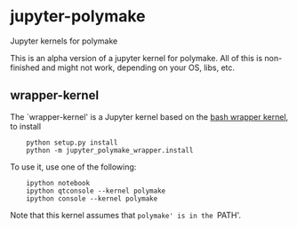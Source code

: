 # jupyter-polymake
Jupyter kernels for polymake 

This is an alpha version of a jupyter kernel for polymake. All of this is non-finished and might not work,
depending on your OS, libs, etc.

## wrapper-kernel

The `wrapper-kernel' is a Jupyter kernel based on the [bash wrapper kernel](https://github.com/takluyver/bash_kernel),
to install

```shell
    python setup.py install
    python -m jupyter_polymake_wrapper.install
```

To use it, use one of the following:

```shell
    ipython notebook
    ipython qtconsole --kernel polymake
    ipython console --kernel polymake
```

Note that this kernel assumes that `polymake' is in the `PATH'.
